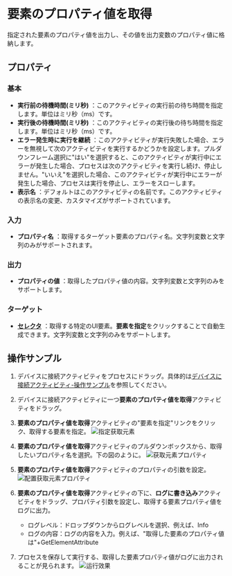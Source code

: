 # 要素のプロパティ値を取得
指定された要素のプロパティ値を出力し、その値を出力変数のプロパティ値に格納します。

## プロパティ

### 基本
- **実行前の待機時間(ミリ秒)** ：このアクティビティの実行前の待ち時間を指定します。単位はミリ秒（ms）です。
- **実行後の待機時間(ミリ秒)** ：このアクティビティの実行後の待ち時間を指定します。単位はミリ秒（ms）です。
- **エラー発生時に実行を継続** ：このアクティビティが実行失敗した場合、エラーを無視して次のアクティビティを実行するかどうかを設定します。プルダウンフレーム選択に"はい"を選択すると、このアクティビティが実行中にエラーが発生した場合、プロセスは次のアクティビティを実行し続け、停止しません。"いいえ"を選択した場合、このアクティビティが実行中にエラーが発生した場合、プロセスは実行を停止し、エラーをスローします。
- **表示名** ：デフォルトはこのアクティビティの名前です。このアクティビティの表示名の変更、カスタマイズがサポートされています。

### 入力

- **プロパティ名** ：取得するターゲット要素のプロパティ名。文字列変数と文字列のみがサポートされます。

### 出力
- **プロパティの値** ：取得したプロパティ値の内容。文字列変数と文字列のみをサポートします。

### ターゲット
- **[セレクタ](../Appendix/Selector.md?_v=v2020.4)** ：取得する特定のUI要素。**要素を指定**をクリックすることで自動生成できます。文字列変数と文字列のみをサポートします。


## 操作サンプル
1. デバイスに接続アクティビティをプロセスにドラッグ。具体的は[デバイスに接続アクティビティ-操作サンプル](/articles-v2020.4/Activities/PhoneAutomation/MobileConnect.md)を参照してください。
2. デバイスに接続アクティビティに一つ**要素のプロパティ値を取得**アクティビティをドラッグ。
3. **要素のプロパティ値を取得**アクティビティの"要素を指定"リンクをクリック、取得する要素を指定。
   ![指定获取元素](https://docimages.blob.core.chinacloudapi.cn/images/Activities/settinggettext20201223.png)

4. **要素のプロパティ値を取得**アクティビティのプルダウンボックスから、取得したいプロパティ名を選択。下の図のように。
   ![获取元素プロパティ](https://docimages.blob.core.chinacloudapi.cn/images/Activities/getelementattribute20201223.png)
5. **要素のプロパティ値を取得**アクティビティのプロパティの引数を設定。
   ![配置获取元素プロパティ](https://docimages.blob.core.chinacloudapi.cn/images/Activities/dimvarial20201223.png)
6. **要素のプロパティ値を取得**アクティビティの下に、**ログに書き込み**アクティビティをドラッグ、プロパティ引数を設定し、取得する要素プロパティ値をログに出力。
    - ログレベル：ドロップダウンからログレベルを選択、例えば、Info
    - ログの内容：ログの内容を入力。例えば、"取得した要素のプロパティ値は"+GetElementAttribute
7. プロセスを保存して実行する、取得した要素プロパティ値がログに出力されることが見られます。
   ![运行效果](https://docimages.blob.core.chinacloudapi.cn/images/Activities/showgetattribute20201223.png)